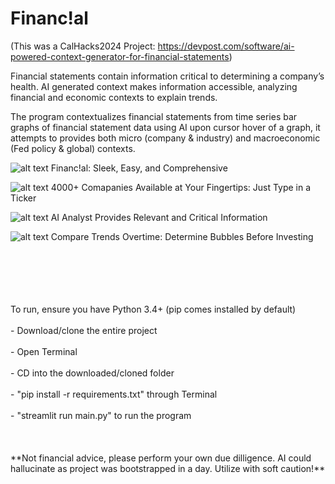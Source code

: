 # Financ!al 

(This was a CalHacks2024 Project: https://devpost.com/software/ai-powered-context-generator-for-financial-statements)

Financial statements contain information critical to determining a company’s health. AI generated context makes information accessible, analyzing financial and economic contexts to explain trends.

The program contextualizes financial statements from time series bar graphs of financial statement data using AI upon cursor hover of a graph, it attempts to provides both micro (company & industry) and macroeconomic (Fed policy & global) contexts.

![alt text](https://d112y698adiu2z.cloudfront.net/photos/production/software_photos/003/093/315/datas/original.png)
Financ!al: Sleek, Easy, and Comprehensive

![alt text](https://d112y698adiu2z.cloudfront.net/photos/production/software_photos/003/093/317/datas/original.png)
4000+ Comapanies Available at Your Fingertips: Just Type in a Ticker

![alt text](https://d112y698adiu2z.cloudfront.net/photos/production/software_photos/003/093/318/datas/original.png)
AI Analyst Provides Relevant and Critical Information

![alt text](https://d112y698adiu2z.cloudfront.net/photos/production/software_photos/003/093/322/datas/original.png)
Compare Trends Overtime: Determine Bubbles Before Investing

<br>
<br>
<br>
<br>
<br>
To run, ensure you have Python 3.4+ (pip comes installed by default)
<br>
<br>
- Download/clone the entire project
<br>
<br>
- Open Terminal
<br>
<br>
- CD into the downloaded/cloned folder
<br>
<br>
- "pip install -r requirements.txt" through Terminal
<br>
<br>
- "streamlit run main.py" to run the program


<br>
<br>
<br>
<br>
**Not financial advice, please perform your own due dilligence. AI could hallucinate as project was bootstrapped in a day. Utilize with soft caution!**
